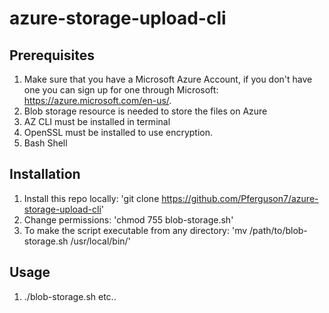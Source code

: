 # azure-storage-upload-cli


## Prerequisites 
1. Make sure that you have a Microsoft Azure Account, if you don't have one you can sign up for one through Microsoft: https://azure.microsoft.com/en-us/.
2. Blob storage resource is needed to store the files on Azure 
3. AZ CLI must be installed in terminal
4. OpenSSL must be installed to use encryption. 
5. Bash Shell

## Installation
1. Install this repo locally: 'git clone https://github.com/Pferguson7/azure-storage-upload-cli'
2. Change permissions: 'chmod 755 blob-storage.sh'
3. To make the script executable from any directory: 'mv /path/to/blob-storage.sh /usr/local/bin/'
## Usage 
1. ./blob-storage.sh <filename1> <filename2> etc..